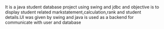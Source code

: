 It is a java student database project using swing and jdbc and objective is to display student related markstatement,calculation,rank and student details.UI was given by swing and java is used as a backend for communicate with 
user and database 
